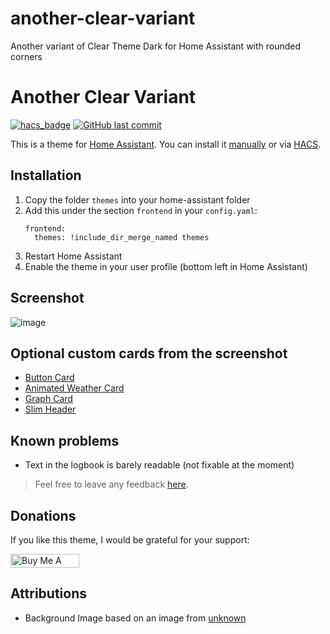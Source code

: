 # another-clear-variant
Another variant of Clear Theme Dark for Home Assistant with rounded corners

# Another Clear Variant
[![hacs_badge](https://img.shields.io/badge/HACS-Default-orange.svg)](https://github.com/custom-components/hacs)
[![GitHub last commit](https://img.shields.io/github/last-commit/cdrom1028/another-clear-variant)](https://github.com/cdrom1028/another-clear-variant)

This is a theme for [Home Assistant](https://www.home-assistant.io/). You can install it [manually](#installation) or via [HACS](https://hacs.xyz/).

## Installation

1. Copy the folder `themes` into your home-assistant folder
2. Add this under the section `frontend` in your `config.yaml`:
    ```
    frontend:
      themes: !include_dir_merge_named themes
    ```
3. Restart Home Assistant
4. Enable the theme in your user profile (bottom left in Home Assistant)
 
## Screenshot
![image](https://user-images.githubusercontent.com/12081369/68703769-8b119600-058b-11ea-9cf3-2aa01482e92f.png)

## Optional custom cards from the screenshot
- [Button Card](https://github.com/rodrigofragadf/lovelace-cards/tree/master/tiles-card)
- [Animated Weather Card](https://github.com/bramkragten/custom-ui/tree/master/weather-card)
- [Graph Card](https://github.com/kalkih/mini-graph-card)
- [Slim Header](https://github.com/maykar/compact-custom-header/)

## Known problems
- Text in the logbook is barely readable (not fixable at the moment)

> Feel free to leave any feedback [here](https://github.com/cdrom1028/another-clear-variant/issues).

## Donations
If you like this theme, I would be grateful for your support:

<a href="https://www.buymeacoffee.com/UkeoJiV" target="_blank"><img src="https://cdn.buymeacoffee.com/buttons/default-black.png" alt="Buy Me A Coffee" style="height: 22px !important;width: 110px !important;" ></a>

## Attributions
- Background Image based on an image from [unknown](https://visme.co/blog/simple-backgrounds/)
